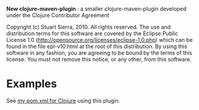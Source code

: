 **New clojure-maven-plugin** : a smaller clojure-maven-plugin developed under the Clojure Contributor Agreement

Copyright (c) Stuart Sierra, 2010. All rights reserved.  The use and distribution terms for this software are covered by the Eclipse Public License 1.0 (http://opensource.org/licenses/eclipse-1.0.php) which can be found in the file epl-v10.html at the root of this distribution.  By using this software in any fashion, you are agreeing to be bound by the terms of this license.  You must not remove this notice, or any other, from this software.


Examples
========================================

See [my pom.xml for Clojure](https://github.com/stuartsierra/clojure/blob/new-plugin/pom.xml) using this plugin.